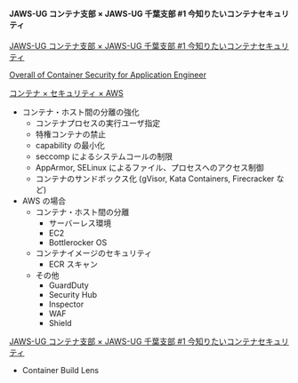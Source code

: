 

#### JAWS-UG コンテナ支部 × JAWS-UG 千葉支部 #1 今知りたいコンテナセキュリティ

[JAWS-UG コンテナ支部 × JAWS-UG 千葉支部 #1 今知りたいコンテナセキュリティ](https://jawsug-container.connpass.com/event/295110/presentation/)


[Overall of Container Security for Application Engineer](https://speakerdeck.com/riita10069/overall-of-container-security-for-application-engineer)


[コンテナ × セキュリティ × AWS](https://speakerdeck.com/kyohmizu/kontena-x-sekiyuritei-x-aws)

* コンテナ・ホスト間の分離の強化
  * コンテナプロセスの実行ユーザ指定
  * 特権コンテナの禁止
  * capability の最小化
  * seccomp によるシステムコールの制限
  * AppArmor, SELinux によるファイル、プロセスへのアクセス制御
  * コンテナのサンドボックス化 (gVisor, Kata Containers, Firecracker など)
* AWS の場合
  * コンテナ・ホスト間の分離
    * サーバーレス環境
    * EC2
    * Bottlerocker OS
  * コンテナイメージのセキュリティ
    * ECR スキャン
  * その他
    * GuardDuty
    * Security Hub
    * Inspector
    * WAF
    * Shield


[JAWS-UG コンテナ支部 × JAWS-UG 千葉支部 #1 今知りたいコンテナセキュリティ](https://speakerdeck.com/tomoki10/security-for-ecs-on-fargate-secjawsdays)

* Container Build Lens


